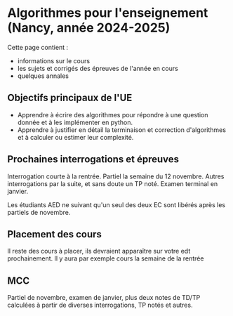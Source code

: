 Algorithmes pour l'enseignement
(Nancy, année 2024-2025)
========================

Cette page contient : 

- informations sur le cours
- les sujets et corrigés des épreuves de l'année en cours
- quelques annales

Objectifs principaux de l'UE
---

- Apprendre à écrire des algorithmes pour répondre à une question donnée et à les implémenter en python.
- Apprendre à justifier en détail la terminaison et correction d'algorithmes et à calculer ou estimer leur complexité. 

Prochaines interrogations et épreuves
---

Interrogation courte à la rentrée.
Partiel la semaine du 12 novembre.
Autres interrogations par la suite, et sans doute un TP noté.
Examen terminal en janvier.

Les étudiants AED ne suivant qu'un seul des deux EC sont libérés après les partiels de novembre.

Placement des cours
---

Il reste des cours à placer, ils devraient apparaître sur votre edt prochainement. Il y aura par exemple cours la semaine de la rentrée

MCC
---

Partiel de novembre, examen de janvier, plus deux notes de TD/TP calculées à partir de diverses interrogations, TP notés et autres.

